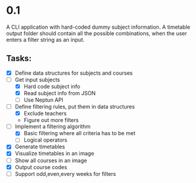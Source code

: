 # 0.1

A CLI application with hard-coded dummy subject information. A timetable output folder should contain all the possible combinations, when the user enters a filter string as an input.

## Tasks:

- [x] Define data structures for subjects and courses
- [ ] Get input subjects
  - [x] Hard code subject info
  - [x] Read subject info from JSON
  - [ ] Use Neptun API
- [ ] Define filtering rules, put them in data structures
  - [x] Exclude teachers
  - Figure out more filters
- [ ] Implement a filtering algorithm
  - [x] Basic filtering where all criteria has to be met
  - [ ] Logical operators
- [x] Generate timetables
- [x] Visualize timetables in an image
- [ ] Show all courses in an image
- [x] Output course codes
- [ ] Support odd,even,every weeks for filters
